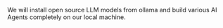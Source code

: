 We will install open source LLM models from ollama and build various AI Agents completely on our local machine.
